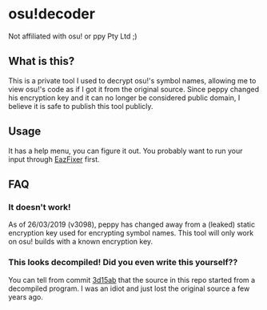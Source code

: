 # osu!decoder
Not affiliated with osu! or ppy Pty Ltd ;)

## What is this?
This is a private tool I used to decrypt osu!'s symbol names, allowing me to view osu!'s code as if I got it from the original source. Since peppy changed his encryption key and it can no longer be considered public domain, I believe it is safe to publish this tool publicly.

## Usage
It has a help menu, you can figure it out. You probably want to run your input through [EazFixer](https://github.com/HoLLy-HaCKeR/EazFixer) first.

## FAQ

### It doesn't work!
As of 26/03/2019 (v3098), peppy has changed away from a (leaked) static encryption key used for encrypting symbol names. This tool will only work on osu! builds with a known encryption key.

### This looks decompiled! Did you even write this yourself??
You can tell from commit [3d15ab](https://github.com/HoLLy-HaCKeR/osu-decoder/commit/3d15ab56f221e7f005b3efe7adee5ea04f2a2db9) that the source in this repo started from a decompiled program. I was an idiot and just lost the original source a few years ago.
